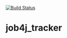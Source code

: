 [![Build Status](https://travis-ci.com/MaxRybetsky/job4j_tracker.svg?branch=master)](https://travis-ci.com/MaxRybetsky/job4j_tracker)

# job4j_tracker
